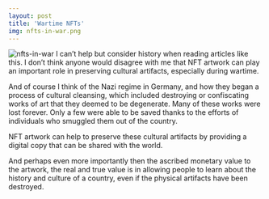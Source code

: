 ```yaml
---
layout: post
title: 'Wartime NFTs'
img: nfts-in-war.png
---
```


![nfts-in-war]({{site.url}}/assets/img/nfts-in-war.png)
I can’t help but consider history when reading articles like this. I don’t think anyone would disagree with me that NFT artwork can play an important role in preserving cultural artifacts, especially during wartime. 

And of course I think of the Nazi regime in Germany, and how they began a process of cultural cleansing, which included destroying or confiscating works of art that they deemed to be degenerate. Many of these works were lost forever. Only a few were able to be saved thanks to the efforts of individuals who smuggled them out of the country. 

NFT artwork can help to preserve these cultural artifacts by providing a digital copy that can be shared with the world. 

And perhaps even more importantly then the ascribed monetary value to the artwork, the real and true value is in allowing people to learn about the history and culture of a country, even if the physical artifacts have been destroyed.